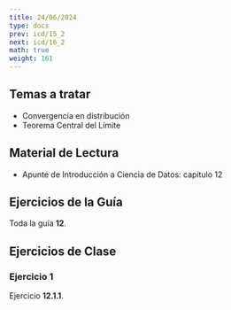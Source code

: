 ```yaml
---
title: 24/06/2024
type: docs
prev: icd/15_2
next: icd/16_2
math: true
weight: 161
---
```



## Temas a tratar

* Convergencia en distribución
* Teorema Central del Límite

## Material de Lectura

* Apunte de Introducción a Ciencia de Datos: capítulo 12

## Ejercicios de la Guía

Toda la guía **12**.

## Ejercicios de Clase

### Ejercicio 1

Ejercicio **12.1.1**.